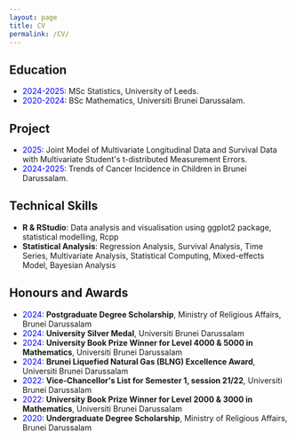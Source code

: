 ```yaml
---
layout: page
title: CV
permalink: /CV/
---
```


## Education

-   <span style="color:blue;">2024-2025</span>: MSc Statistics, University of Leeds.
-   <span style="color:blue;">2020-2024</span>: BSc Mathematics, Universiti Brunei Darussalam.

## Project

-   <span style="color:blue;">2025</span>: Joint Model of Multivariate Longitudinal Data and Survival Data with Multivariate Student's t-distributed Measurement Errors.
-   <span style="color:blue;">2024-2025</span>: Trends of Cancer Incidence in Children in Brunei Darussalam.

## Technical Skills

-   **R & RStudio**: Data analysis and visualisation using ggplot2 package, statistical modelling, Rcpp
-   **Statistical Analysis**: Regression Analysis, Survival Analysis, Time Series, Multivariate Analysis, Statistical Computing, Mixed-effects Model, Bayesian Analysis

## Honours and Awards

-   <span style="color:blue;">2024</span>: **Postgraduate Degree Scholarship**, Ministry of Religious Affairs, Brunei Darussalam
-   <span style="color:blue;">2024</span>: **University Silver Medal**, Universiti Brunei Darussalam
-   <span style="color:blue;">2024</span>: **University Book Prize Winner for Level 4000 & 5000 in Mathematics**, Universiti Brunei Darussalam
-   <span style="color:blue;">2024</span>: **Brunei Liquefied Natural Gas (BLNG) Excellence Award**, Universiti Brunei Darussalam
-   <span style="color:blue;">2022</span>: **Vice-Chancellor's List for Semester 1, session 21/22**, Universiti Brunei Darussalam
-   <span style="color:blue;">2022</span>: **University Book Prize Winner for Level 2000 & 3000 in Mathematics**, Universiti Brunei Darussalam
-   <span style="color:blue;">2020</span>: **Undergraduate Degree Scholarship**, Ministry of Religious Affairs, Brunei Darussalam
